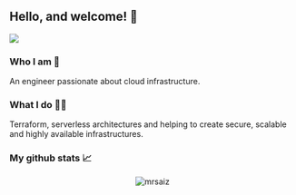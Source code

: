 <h2> Hello, and welcome! 👋</h2>
<a href= "https://www.linkedin.com/in/sergio-saiz/">
  <img src="https://img.shields.io/badge/-LinkedIn-0077B5?style=flat&logo=Linkedin&logoColor=white"/>
</a>
<br>

### Who I am 👨

An engineer passionate about cloud infrastructure.

### What I do 👨‍💻

Terraform, serverless architectures and helping to create secure, scalable and highly available infrastructures.


### My github stats 📈 

<p align="center"> <img src="https://github-readme-stats.vercel.app/api?username=mrsaiz&show_icons=true&theme=gotham" alt="mrsaiz" />

